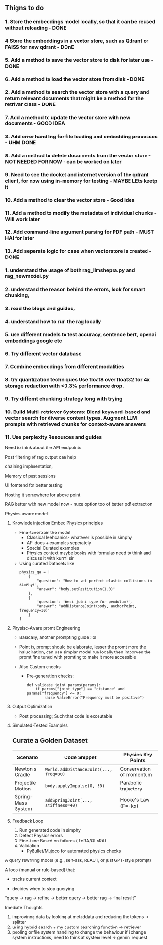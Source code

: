 ## Thigns to do
### 1. Store the embeddings model locally, so that it can be reused without reloading - DONE
### 4  Store the embeddings in a vector store, such as Qdrant or FAISS for now qdrant - DOnE 
### 5. Add a method to save the vector store to disk for later use - DONE
### 6. Add a method to load the vector store from disk - DONE
### 2. Add a method to search the vector store with a query and return relevant documents that might be a method for the retrivar class - DONE
### 7. Add a method to update the vector store with new documents - GOOD IDEA
### 3. Add error handling for file loading and embedding processes - UHM DONE 
### 8. Add a method to delete documents from the vector store - NOT NEEDED FOR NOW - can be worked on later
### 9. Need to see the docket and internet version of the qdrant client, for now using in-memory for testing - MAYBE LEts keetp it
### 10. Add a method to clear the vector store - Good idea
### 11. Add a method to modify the metadata of individual chunks - Will work later
### 12. Add command-line argument parsing for PDF path - MUST HAI for later
### 13. Add seperate logic for case when vectorstore is created  - DONE

### 1. understand the usage of both rag_llmshepra.py and rag_newmodel.py
### 2. understand the reason behind the errors, look for smart chunking, 
### 3. read the blogs and guides,
### 4. understand how to run the rag locally 
### 5. use different models to test accuracy, sentence bert, openai embeddings google etc
### 6. Try different vector database 
### 7. Combine embeddings   from different modalities 
### 8. try quantization techniques Use float8 over float32 for 4x storage reduction with <0.3% performance drop.
### 9. Try differnt chunking strategy long with trying 
### 10. Build Multi-retriever Systems: Blend keyword-based and vector search for diverse content types. Augment LLM prompts with retrieved chunks for context-aware answers
### 11. Use perplexity Resources and guides

Need to think about the API endpoints 

Post filtering of rag output can help

chaining implmentation, 

Memory of past sessions 

UI forntend for better testing 

Hosting it somewhere for above point

RAG better with new model now - nuce option too of better pdf extraction 





Physics aware model

1. Knowlede injection
    Embed Physics principles
    - Fine-tune/train the model
        * Classical Mehcanics- whatever is possible in simphy
        * API docs + examples seperately
        * Special Curated examples
        * Physics context maybe books with formulas need to think and discuss it with kurmi sir
    - Using curated Datasets like
        ```
        physics_qa = [
            {
                "question": "How to set perfect elastic collisions in SimPhy?",
                "answer": "body.setRestitution(1.0)"
            },
            {
                "question": "Best joint type for pendulum?",
                "answer": "addDistanceJoint(body, anchorPoint, frequency=30)"
            }
        ]
        ```
        
2. Physisc-Aware promt Engineering 
    - Basically, another prompting guide :lol
    - Point is, prompt should be elaborate, lesser the promt more the halucination, can use simplar model run locally then imporves the promt fine tuned with promting to make it more accessible 
    
    - Also Custom checks
        - Pre-generation checks:
            ```            
            def validate_joint_params(params):
                if params["joint_type"] == "distance" and params["frequency"] <= 0:
                    raise ValueError("Frequency must be positive")
            ```
            
3. Output Optimization
    - Post processing; Such that code is exceutable 

4. Simulated-Tested Examples
    
    ## Curate a Golden Dataset

    | Scenario | Code Snippet | Physics Key Points |
    |----------|-------------|-------------------|
    | Newton's Cradle | `World.addDistanceJoint(..., freq=30)` | Conservation of momentum |
    | Projectile Motion | `body.applyImpulse(0, 50)` | Parabolic trajectory |
    | Spring-Mass System | `addSpringJoint(..., stiffness=40)` | Hooke's Law (F=-kx) |

5. Feedback Loop
    1. Run generated code in simphy
    2. Detect Physics errors
    3. Fine-tune Based on failures ( LoRA/QLoRA)
    4. Validation
        - PyBullet/Mujoco for automated physics checks


A query rewriting model (e.g., self-ask, REACT, or just GPT-style prompt)

A loop (manual or rule-based) that:

- tracks current context

- decides when to stop querying

“query → rag → refine → better query → better rag → final result”

Imediate Thoughts 
1. improvinng data by looking at metaddata and reducing the tokens -> splitter
2. using hybrid search + my custom searching function -> retriever
3. pooling or file system handling to change the behaviour if i change system instructions, need to think at system level -> gemini request